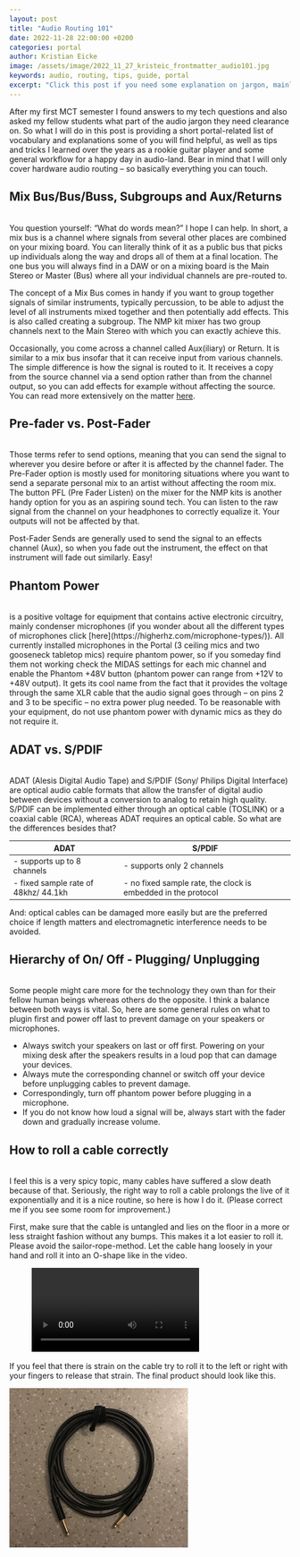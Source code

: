 ```yaml
---
layout: post
title: "Audio Routing 101"
date: 2022-11-28 22:00:00 +0200
categories: portal
author: Kristian Eicke
image: /assets/image/2022_11_27_kristeic_frontmatter_audio101.jpg
keywords: audio, routing, tips, guide, portal
excerpt: "Click this post if you need some explanation on jargon, mainly related to the Portal and the NMP kits."
---
```


After my first MCT semester I found answers to my tech questions and also asked my fellow students what part of the audio jargon they need clearance on. So what I will do in this post is providing a short portal-related list of vocabulary and explanations some of you will find helpful, as well as tips and tricks I learned over the years as a rookie guitar player and some general workflow for a happy day in audio-land. Bear in mind that I will only cover hardware audio routing – so basically everything you can touch.


## Mix Bus/Bus/Buss, Subgroups and Aux/Returns  
<br/>
You question yourself: “What do words mean?” I hope I can help.
In short, a mix bus is a channel where signals from several other places are combined on your mixing board.
You can literally think of it as a public bus that picks up individuals along the way and drops all of them at a final location. The one bus you will always find in a DAW or on a mixing board is the Main Stereo or Master (Bus) where all your individual channels are pre-routed to. 

The concept of a Mix Bus comes in handy if you want to group together signals of similar instruments, typically percussion, to be able to adjust the level of all instruments mixed together and then potentially add effects. This is also called creating a subgroup. The NMP kit mixer has two group channels next to the Main Stereo with which you can exactly achieve this. 

Occasionally, you come across a channel called Aux(iliary) or Return. It is similar to a mix bus insofar that it can receive input from various channels. The simple difference is how the signal is routed to it. It receives a copy from the source channel via a send option rather than from the channel output, so you can add effects for example without affecting the source. 
You can read more extensively on the matter [here](https://www.izotope.com/en/learn/mix-buses-101.html).


## Pre-fader vs. Post-Fader
<br/>
Those terms refer to send options, meaning that you can send the signal to wherever you desire before or after it is affected by the channel fader.
The Pre-Fader option is mostly used for monitoring situations where you want to send a separate personal mix to an artist without affecting the room mix.  The button PFL (Pre Fader Listen) on the mixer for the NMP kits is another handy option for you as an aspiring sound tech. You can listen to the raw signal from the channel on your headphones to correctly equalize it. Your outputs will not be affected by that. 

Post-Fader Sends are generally used to send the signal to an effects channel (Aux), so when you fade out the instrument, the effect on that instrument will fade out similarly. Easy!


## Phantom Power
<br/>
is a positive voltage for equipment that contains active electronic circuitry, mainly condenser microphones (if you wonder about all the different types of microphones click [here](https://higherhz.com/microphone-types/)). All currently installed microphones in the Portal (3 ceiling mics and two gooseneck tabletop mics) require phantom power, so if you someday find them not working check the MIDAS settings for each mic channel and enable the Phantom +48V button (phantom power can range from +12V to +48V output). It gets its cool name from the fact that it provides the voltage through the same XLR cable that the audio signal goes through – on pins 2 and 3 to be specific – no extra power plug needed. To be reasonable with your equipment, do not use phantom power with dynamic mics as they do not require it.


## ADAT vs. S/PDIF 
<br/>
ADAT (Alesis Digital Audio Tape) and S/PDIF (Sony/ Philips Digital Interface) are optical audio cable formats that allow the transfer of digital audio between devices without a conversion to analog to retain high quality. 
S/PDIF can be implemented either through an optical cable (TOSLINK) or a coaxial cable (RCA), whereas ADAT requires an optical cable. 
So what are the differences besides that?

| ADAT                                     | S/PDIF |
| ---------------------------------------- | ---------------------------------------- |
| -	supports up to 8 channels              | - supports only 2 channels               |
| -	fixed sample rate of 48khz/ 44.1kh     | - no fixed sample rate, the clock is embedded in the protocol   |

And: optical cables can be damaged more easily but are the preferred choice if length matters and electromagnetic interference needs to be avoided.


## Hierarchy of On/ Off - Plugging/ Unplugging
<br/>
Some people might care more for the technology they own than for their fellow human beings whereas others do the opposite. I think a balance between both ways is vital. So, here are some general rules on what to plugin first and power off last to prevent damage on your speakers or microphones.

- Always switch your speakers on last or off first. Powering on your mixing desk after the speakers results in a loud pop that can damage your devices. 
- Always mute the corresponding channel or switch off your device before unplugging cables to prevent damage. 
- Correspondingly, turn off phantom power before plugging in a microphone. 
- If you do not know how loud a signal will be, always start with the fader down and gradually increase volume. 


## How to roll a cable correctly
<br/>
I feel this is a very spicy topic, many cables have suffered a slow death because of that. Seriously, the right way to roll a cable prolongs the live of it exponentially and it is a nice routine, so here is how I do it. (Please correct me if you see some room for improvement.)

First, make sure that the cable is untangled and lies on the floor in a more or less straight fashion without any bumps. This makes it a lot easier to roll it. Please avoid the sailor-rope-method. Let the cable hang loosely in your hand and roll it into an O-shape like in the video.

<figure style="float: none">
  <video width="auto" controls>
    <source src="https://www.uio.no/english/studies/programmes/mct-master/blog/assets/video/2022_11_27_kristeic_cableroll.mov" type='video/mp4'>
  </video>
</figure>


If you feel that there is strain on the cable try to roll it to the left or right with your fingers to release that strain. The final product should look like this. 

![not found](/assets/image/2022_11_27_kristeic_cableroll.jpg "A good rolled cable")

